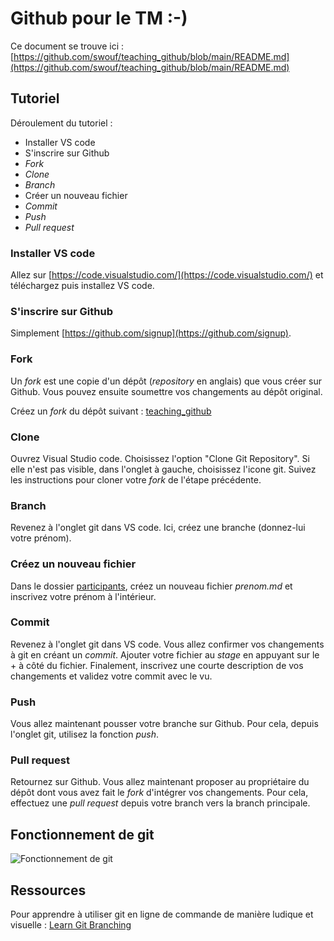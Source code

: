 # Github pour le TM :-)

Ce document se trouve ici : [https://github.com/swouf/teaching_github/blob/main/README.md](https://github.com/swouf/teaching_github/blob/main/README.md)

## Tutoriel

Déroulement du tutoriel :

- Installer VS code
- S'inscrire sur Github
- *Fork*
- *Clone*
- *Branch*
- Créer un nouveau fichier
- *Commit*
- *Push*
- *Pull request*

### Installer VS code

Allez sur [https://code.visualstudio.com/](https://code.visualstudio.com/) et téléchargez puis installez VS code.

### S'inscrire sur Github

Simplement [https://github.com/signup](https://github.com/signup).

### Fork

Un *fork* est une copie d'un dépôt (*repository* en anglais) que vous créer sur Github. Vous pouvez ensuite soumettre vos changements au dépôt original.

Créez un *fork* du dépôt suivant : [teaching_github](https://github.com/swouf/teaching_github)

### Clone

Ouvrez Visual Studio code.
Choisissez l'option "Clone Git Repository". Si elle n'est pas visible, dans l'onglet à gauche, choisissez l'icone git.
Suivez les instructions pour cloner votre *fork* de l'étape précédente.

### Branch

Revenez à l'onglet git dans VS code. Ici, créez une branche (donnez-lui votre prénom).

### Créez un nouveau fichier

Dans le dossier [participants](./participants/), créez un nouveau fichier *prenom.md* et inscrivez votre prénom à l'intérieur.

### Commit

Revenez à l'onglet git dans VS code. Vous allez confirmer vos changements à git en créant un *commit*. Ajouter votre fichier au *stage* en appuyant sur le + à côté du fichier. Finalement, inscrivez une courte description de vos changements et validez votre commit avec le vu.

### Push

Vous allez maintenant pousser votre branche sur Github. Pour cela, depuis l'onglet git, utilisez la fonction *push*.

### Pull request

Retournez sur Github. Vous allez maintenant proposer au propriétaire du dépôt dont vous avez fait le *fork* d'intégrer vos changements. Pour cela, effectuez une *pull request* depuis votre branch vers la branch principale.

## Fonctionnement de git

![Fonctionnement de git](./assets/git_everthing_is_local.png)

## Ressources

Pour apprendre à utiliser git en ligne de commande de manière ludique et visuelle : [Learn Git Branching](https://learngitbranching.js.org/)

